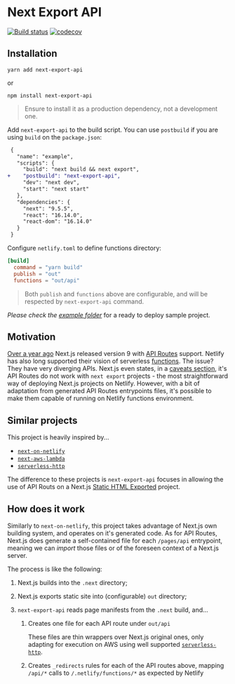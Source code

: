 # Next Export API

[![Build status](https://travis-ci.org/lucasconstantino/next-export-api.svg?branch=master)](https://travis-ci.org/github/lucasconstantino/next-export-api)
[![codecov](https://codecov.io/gh/lucasconstantino/next-export-api/branch/master/graph/badge.svg)](https://codecov.io/gh/lucasconstantino/next-export-api)

## Installation

```
yarn add next-export-api
```

or

```
npm install next-export-api
```

> Ensure to install it as a production dependency, not a development one.

Add `next-export-api` to the build script. You can use `postbuild` if you are using `build` on the `package.json`:

```diff
 {
   "name": "example",
   "scripts": {
     "build": "next build && next export",
+    "postbuild": "next-export-api",
     "dev": "next dev",
     "start": "next start"
   },
   "dependencies": {
     "next": "9.5.5",
     "react": "16.14.0",
     "react-dom": "16.14.0"
   }
 }
```

Configure `netlify.toml` to define functions directory:

```toml
[build]
  command = "yarn build"
  publish = "out"
  functions = "out/api"
```

> Both `publish` and `functions` above are configurable, and will be respected by `next-export-api` command.

_Please check the [example folder](./example/)_ for a ready to deploy sample project.

## Motivation

[Over a year ago](https://nextjs.org/blog/next-9#api-routes) Next.js released version 9 with [API Routes](https://nextjs.org/docs/api-routes/introduction) support. Netlify has also long supported their vision of serverless [functions](https://www.netlify.com/products/functions/). The issue? They have very diverging APIs. Next.js even states, in a [caveats section](https://nextjs.org/docs/api-routes/introduction#caveats), it's API Routes do not work with `next export` projects - the most straightforward way of deploying Next.js projects on Netlify. However, with a bit of adaptation from generated API Routes entrypoints files, it's possible to make them capable of running on Netlify functions environment.

## Similar projects

This project is heavily inspired by...

- [`next-on-netlify`](https://github.com/netlify/next-on-netlify)
- [`next-aws-lambda`](https://github.com/serverless-nextjs/serverless-next.js)
- [`serverless-http`](https://github.com/dougmoscrop/serverless-http)

The difference to these projects is `next-export-api` focuses in allowing the use of API Routs on a Next.js [Static HTML Exported](https://nextjs.org/docs/advanced-features/static-html-export) project.

## How does it work

Similarly to `next-on-netlify`, this project takes advantage of Next.js own building system, and operates on it's generated code. As for API Routes, Next.js does generate a self-contained file for each `/pages/api` entrypoint, meaning we can _import_ those files or of the foreseen context of a Next.js server.

The process is like the following:

1. Next.js builds into the `.next` directory;
2. Next.js exports static site into (configurable) `out` directory;
3. `next-export-api` reads page manifests from the `.next` build, and...

   1. Creates one file for each API route under `out/api`

      These files are thin wrappers over Next.js original ones, only adapting for execution on AWS using well supported [`serverless-http`](https://github.com/dougmoscrop/serverless-http).

   2. Creates `_redirects` rules for each of the API routes above, mapping `/api/*` calls to `/.netlify/functions/*` as expected by Netlify
